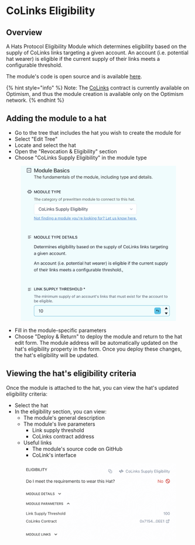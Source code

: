 # CoLinks Eligibility

## **Overview**

A Hats Protocol Eligibility Module which determines eligibility based on the supply of CoLinks links targeting a given account. An account (i.e. potential hat wearer) is eligible if the current supply of their links meets a configurable threshold.

The module's code is open source and is available [here](https://github.com/Hats-Protocol/colinks-eligibility).

{% hint style="info" %}
Note: The [CoLinks](https://optimistic.etherscan.io/address/0x7154cA7E4C756E06151aefA2D765404950FA0EE1#code) contract is currently available on Optimism, and thus the module creation is available only on the Optimism network.
{% endhint %}

## **Adding the module to a hat**

* Go to the tree that includes the hat you wish to create the module for
* Select "Edit Tree"
* Locate and select the hat
* Open the "Revocation & Eligibility" section
* Choose "CoLinks Supply Eligibility" in the module type

<figure><img src="../../.gitbook/assets/Screenshot 2024-01-28 at 19.53.07.png" alt="" width="563"><figcaption></figcaption></figure>

* Fill in the module-specific parameters
* Choose "Deploy & Return" to deploy the module and return to the hat edit form. The module address will be automatically updated on the hat's eligibility property in the form. Once you deploy these changes, the hat's eligibility will be updated.

## Viewing the hat's eligibility criteria

Once the module is attached to the hat, you can view the hat's updated eligibility criteria:

* Select the hat
* In the eligibility section, you can view:
  * The module's general description
  * The module's live parameters
    * Link supply threshold
    * CoLinks contract address
  * Useful links
    * The module's source code on GitHub
    * CoLink's interface

<figure><img src="../../.gitbook/assets/Screenshot 2024-02-15 at 16.58.13.png" alt="" width="563"><figcaption></figcaption></figure>

